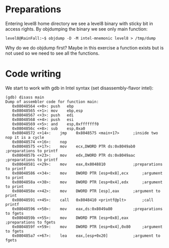 
# Preparations

Entering level8 home directory we see a level8 binary with sticky bit in access rights.
By objdumping the binary we see only main function:

	level8@RainFall:~$ objdump -D -M intel-mnemonic level8 > /tmp/dump

Why do we do objdump first? Maybe in this exercise a function exists but is not used so we need to see all the functions.

# Code writing

We start to work with gdb in Intel syntax (set disassembly-flavor intel):

	(gdb) disass main
	Dump of assembler code for function main:
	   0x08048564 <+0>:	push   ebp
	   0x08048565 <+1>:	mov    ebp,esp
	   0x08048567 <+3>:	push   edi
	   0x08048568 <+4>:	push   esi
	   0x08048569 <+5>:	and    esp,0xfffffff0
	   0x0804856c <+8>:	sub    esp,0xa0
	   0x08048572 <+14>:	jmp    0x8048575 <main+17> 		;inside two nop it is a cycle
	   0x08048574 <+16>:	nop
	   0x08048575 <+17>:	mov    ecx,DWORD PTR ds:0x8049ab0 	;preparations to printf
	   0x0804857b <+23>:	mov    edx,DWORD PTR ds:0x8049aac 	;preparations to printf
	   0x08048581 <+29>:	mov    eax,0x8048810 			;preparations to printf
	   0x08048586 <+34>:	mov    DWORD PTR [esp+0x8],ecx 		;argument to print
	   0x0804858a <+38>:	mov    DWORD PTR [esp+0x4],edx 		;argument to print
	   0x0804858e <+42>:	mov    DWORD PTR [esp],eax 		;argument to print
	   0x08048591 <+45>:	call   0x8048410 <printf@plt>		;call printf
	   0x08048596 <+50>:	mov    eax,ds:0x8049a80 		;preparations to fgets
	   0x0804859b <+55>:	mov    DWORD PTR [esp+0x8],eax 		;preparations to fgets
	   0x0804859f <+59>:	mov    DWORD PTR [esp+0x4],0x80 	;argument to fgets
	   0x080485a7 <+67>:	lea    eax,[esp+0x20] 			;argument to fgets